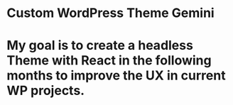 # Custom WordPress Theme Gemini
# My goal is to create a headless Theme with React in the following months to improve the UX in current WP projects.
